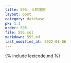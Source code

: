 ```yaml
---
title: 595. 大的国家
layout: post
category: database
pk: 1.1
order: 595
file: 595.sql
markdown: 595.md
last_modified_at: 2022-01-06
---
```


{% include leetcode.md %}
